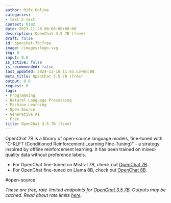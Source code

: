 ```yaml
---
author: Rifx.Online
categories:
- text 2 text
context: 8192
date: 2023-11-28 00:00:00+00:00
description: OpenChat 3.5 7B (free)
draft: false
id: openchat-7b:free
image: /images/logo.svg
img: 0
input: 0.0
is_active: false
is_recommended: false
last_updated: 2024-11-18 11:45:53+00:00
meta_title: OpenChat 3.5 7B (free)
output: 0.0
request: 0
tags:
- Programming
- Natural Language Processing
- Machine Learning
- Open Source
- Generative AI
- Free
title: OpenChat 3.5 7B (free)
---
```




OpenChat 7B is a library of open-source language models, fine-tuned with "C-RLFT (Conditioned Reinforcement Learning Fine-Tuning)" - a strategy inspired by offline reinforcement learning. It has been trained on mixed-quality data without preference labels.

- For OpenChat fine-tuned on Mistral 7B, check out [OpenChat 7B](/openchat/openchat-7b).
- For OpenChat fine-tuned on Llama 8B, check out [OpenChat 8B](/openchat/openchat-8b).

#open-source

_These are free, rate-limited endpoints for [OpenChat 3.5 7B](/openchat/openchat-7b). Outputs may be cached. Read about rate limits [here](/docs/limits)._

